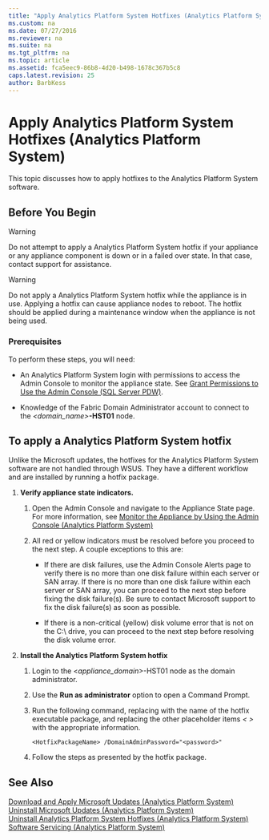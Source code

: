 ```yaml
---
title: "Apply Analytics Platform System Hotfixes (Analytics Platform System)"
ms.custom: na
ms.date: 07/27/2016
ms.reviewer: na
ms.suite: na
ms.tgt_pltfrm: na
ms.topic: article
ms.assetid: fca5eec9-86b8-4d20-b498-1678c367b5c8
caps.latest.revision: 25
author: BarbKess
---
```

# Apply Analytics Platform System Hotfixes (Analytics Platform System)
This topic discusses how to apply hotfixes to the Analytics Platform System software.  
  
## Before You Begin  
  
> [!WARNING]  
> Do not attempt to apply a Analytics Platform System hotfix if your appliance or any appliance component is down or in a failed over state. In that case, contact support for assistance.  
  
> [!WARNING]  
> Do not apply a Analytics Platform System hotfix while the appliance is in use. Applying a hotfix can cause appliance nodes to reboot. The hotfix should be applied during a maintenance window when the appliance is not being used.  
  
### Prerequisites  
To perform these steps, you will need:  
  
-   An Analytics Platform System login with permissions to access the Admin Console to monitor the appliance state. See [Grant Permissions to Use the Admin Console &#40;SQL Server PDW&#41;](../sqlpdw/grant-permissions-to-use-the-admin-console-sql-server-pdw.md).  
  
-   Knowledge of the Fabric Domain Administrator account to connect to the *<domain_name>***-HST01** node.  
  
## <a name="HowToInstallPDW"></a>To apply a Analytics Platform System hotfix  
Unlike the Microsoft updates, the hotfixes for the Analytics Platform System software are not handled through WSUS. They have a different workflow and are installed by running a hotfix package.  
  
1.  **Verify appliance state indicators.**  
  
    1.  Open the Admin Console and navigate to the Appliance State page. For more information, see [Monitor the Appliance by Using the Admin Console &#40;Analytics Platform System&#41;](../management/monitor-the-appliance-by-using-the-admin-console-analytics-platform-system.md)  
  
    2.  All red or yellow indicators must be resolved before you proceed to the next step. A couple exceptions to this are:  
  
        -   If there are disk failures, use the Admin Console Alerts page to verify there is no more than one disk failure within each server or SAN array. If there is no more than one disk failure within each server or SAN array, you can proceed to the next step before fixing the disk failure(s). Be sure to contact Microsoft support to fix the disk failure(s) as soon as possible.  
  
        -   If there is a non-critical (yellow) disk volume error that is not on the C:\ drive, you can proceed to the next step before resolving the disk volume error.  
  
2.  **Install the Analytics Platform System hotfix**  
  
    1.  Login to the <*appliance_domain*>-HST01 node as the domain administrator.  
  
    2.  Use the **Run as administrator** option to open a Command Prompt.  
  
    3.  Run the following command, replacing *<HotfixPackageName>* with the name of the hotfix executable package, and replacing the other placeholder items *<  >* with the appropriate information.  
  
        ```  
        <HotfixPackageName> /DomainAdminPassword="<password>"  
        ```  
  
    4.  Follow the steps as presented by the hotfix package.  
  
## See Also  
[Download and Apply Microsoft Updates &#40;Analytics Platform System&#41;](../management/download-and-apply-microsoft-updates-analytics-platform-system.md)  
[Uninstall Microsoft Updates &#40;Analytics Platform System&#41;](../management/uninstall-microsoft-updates-analytics-platform-system.md)  
[Uninstall Analytics Platform System Hotfixes &#40;Analytics Platform System&#41;](../management/uninstall-analytics-platform-system-hotfixes-analytics-platform-system.md)  
[Software Servicing &#40;Analytics Platform System&#41;](../management/software-servicing-analytics-platform-system.md)  
  
